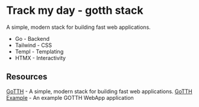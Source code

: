 # Track my day - gotth stack
A simple, modern stack for building fast web applications.
-   Go - Backend
-   Tailwind - CSS
-   Templ - Templating
-   HTMX - Interactivity

## Resources
[GoTTH](https://github.com/TomDoesTech/GOTTH/tree/main) - A simple, modern stack for building fast web applications.
[GoTTH Example](https://github.com/sigrdrifa/gotth-example/tree/main) - An example GOTTH WebApp application
